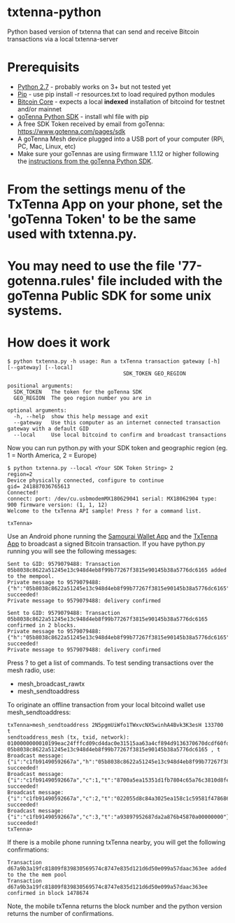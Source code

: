 # txtenna-python
Python based version of txtenna that can send and receive Bitcoin transactions via a local txtenna-server

# Prerequisits

* [Python 2.7](https://www.python.org/downloads/) - probably works on 3+ but not tested yet
* [Pip](https://pypi.org/project/pip/) - use pip install -r resources.txt to load required python modules
* [Bitcoin Core](https://bitcoincore.org/en/download/) - expects a local **indexed** installation of bitcoind for testnet and/or mainnet
* [goTenna Python SDK](https://github.com/remyers/PublicSDK/tree/master/python-public-sdk) - install whl file with pip
* A free SDK Token received by email from goTenna: https://www.gotenna.com/pages/sdk
* A goTenna Mesh device plugged into a USB port of your computer (RPi, PC, Mac, Linux, etc)
* Make sure your goTennas are using firmware 1.1.12 or higher following the [instructions from the goTenna Python SDK](https://github.com/gotenna/PublicSDK/blob/master/python-public-sdk/Mesh%20Firmware%20Upgrade%20to%201.1.12.pdf).
# From the settings menu of the TxTenna App on your phone, set the 'goTenna Token' to be the same used with txtenna.py.
# You may need to use the file '77-gotenna.rules' file included with the goTenna Public SDK for some unix systems.

# How does it work
  
    $ python txtenna.py -h usage: Run a txTenna transaction gateway [-h] [--gateway] [--local]
                                         SDK_TOKEN GEO_REGION

	positional arguments:
	  SDK_TOKEN   The token for the goTenna SDK
	  GEO_REGION  The geo region number you are in

	optional arguments:
	  -h, --help  show this help message and exit
	  --gateway   Use this computer as an internet connected transaction gateway with a default GID
	  --local     Use local bitcoind to confirm and broadcast transactions
    
Now you can run python.py with your SDK token and geographic region (eg. 1 = North America, 2 = Europe)
    
    $ python txtenna.py --local <Your SDK Token String> 2
    region=2
    Device physically connected, configure to continue
    gid= 241887036765613
    Connected!
    connect: port: /dev/cu.usbmodemMX180629041 serial: MX18062904 type: 900 firmware version: (1, 1, 12)
    Welcome to the txTenna API sample! Press ? for a command list.

    txTenna>

Use an Android phone running the [Samourai Wallet App](SamouraiWallet.com) and the [TxTenna App](txtenna.com) to broadcast a signed Bitcoin transaction. If you have python.py running you will see the following messages:

    Sent to GID: 9579079488: Transaction 05b8038c8622a51245e13c948d4eb8f99b77267f3815e90145b38a5776dc6165 added to the mempool.
    Private message to 9579079488: {"h":"05b8038c8622a51245e13c948d4eb8f99b77267f3815e90145b38a5776dc6165","b":"2"} succeeded!
    Private message to 9579079488: delivery confirmed
    
    Sent to GID: 9579079488: Transaction 05b8038c8622a51245e13c948d4eb8f99b77267f3815e90145b38a5776dc6165 confirmed in 2 blocks.
    Private message to 9579079488: {"h":"05b8038c8622a51245e13c948d4eb8f99b77267f3815e90145b38a5776dc6165","b":"2"} succeeded!
    Private message to 9579079488: delivery confirmed
    
Press ? to get a list of commands. To test sending transactions over the mesh radio, use:
  * mesh_broadcast_rawtx
  * mesh_sendtoaddress
  
To originate an offline transaction from your local bitcoind wallet use mesh_sendtoaddress:

    txTenna>mesh_sendtoaddress 2N5pgmUiWfo1TWxvcNX5winhA4Bvk3K3esH 133700 t
    sendtoaddress_mesh (tx, txid, network): 0100000000010199eac24fffcd09cd4dac0e31515aa63a4cf894d9136370670dcdf60fd1b1932c01000000171600149960e38700a5ea15351d1fb7804c65a76c3810d8feffffff02b95b12000000000017a9146ce02ade2fbc0872bfe524594c87b320ba29b0ef87440a02000000000017a91489f5971e9e02250554f388e27ba5503bb37ce5428702473044022055d8c84a3025ea158c1c59581f478686b0caa713f04f76ba6074ac448c919c8802202d2fc11748416125cfe9f998bfeb3fbd28e9efe81cabb5a9d67d3da75134cb0c01210255eaaf070c085ff81681b5ff50deac761df796a93897952687da2a876b45870a00000000, 05b8038c8622a51245e13c948d4eb8f99b77267f3815e90145b38a5776dc6165 , t
    Broadcast message: {"i":"c1fb91490592667a","h":"05b8038c8622a51245e13c948d4eb8f99b77267f3815e90145b38a5776dc6165","s":4,"t":"0100000000010199eac24fffcd09cd4dac0e31515aa63a4cf894d9136370670dcdf60fd1b1932c01000000171600149960e3","n":"t"} succeeded!
    Broadcast message: {"i":"c1fb91490592667a","c":1,"t":"8700a5ea15351d1fb7804c65a76c3810d8feffffff02b95b12000000000017a9146ce02ade2fbc0872bfe524594c87b320ba29b0ef87440a02000000000017a91489f5971e9e02250554f388e27ba5503bb37ce5428702473044"} succeeded!
    Broadcast message: {"i":"c1fb91490592667a","c":2,"t":"022055d8c84a3025ea158c1c59581f478686b0caa713f04f76ba6074ac448c919c8802202d2fc11748416125cfe9f998bfeb3fbd28e9efe81cabb5a9d67d3da75134cb0c01210255eaaf070c085ff81681b5ff50deac761df796"} succeeded!
    Broadcast message: {"i":"c1fb91490592667a","c":3,"t":"a93897952687da2a876b45870a00000000"} succeeded!
    txTenna>
    
If there is a mobile phone running txTenna nearby, you will get the following confirmations:

    Transaction d67a9b3a19fc81809f839830569574c8747e835d121d6d50e099a57daac363ee added to the the mem pool
    Transaction d67a9b3a19fc81809f839830569574c8747e835d121d6d50e099a57daac363ee confirmed in block 1478674
    
Note, the mobile txTenna returns the block number and the python version returns the number of confirmations.
